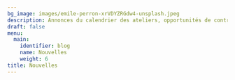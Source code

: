 ```yaml
---
bg_image: images/emile-perron-xrVDYZRGdw4-unsplash.jpeg
description: Annonces du calendrier des ateliers, opportunités de contribution, etc.
draft: false
menu:
  main:
    identifier: blog
    name: Nouvelles
    weight: 6
title: Nouvelles
---
```

